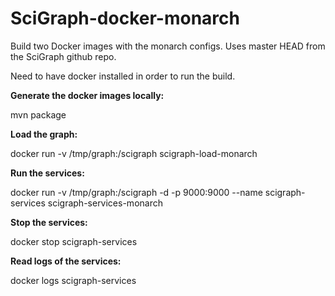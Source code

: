 # SciGraph-docker-monarch
Build two Docker images with the monarch configs. Uses master HEAD from the SciGraph github repo.

Need to have docker installed in order to run the build.

**Generate the docker images locally:**

mvn package


**Load the graph:**

docker run -v /tmp/graph:/scigraph scigraph-load-monarch

**Run the services:**

docker run -v /tmp/graph:/scigraph -d -p 9000:9000 --name scigraph-services scigraph-services-monarch

**Stop the services:**

docker stop scigraph-services

**Read logs of the services:**

docker logs scigraph-services

